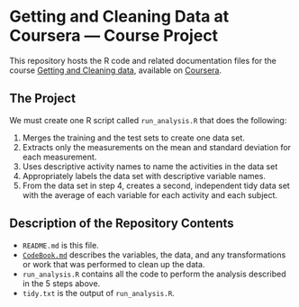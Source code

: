 # Getting and Cleaning Data at Coursera &mdash; Course Project

This repository hosts the R code and related documentation files for the course [Getting and Cleaning data](https://class.coursera.org/getdata-030/), available on [Coursera](https://www.coursera.org/).


## The Project

We must create one R script called `run_analysis.R` that does the following:

1. Merges the training and the test sets to create one data set.
2. Extracts only the measurements on the mean and standard deviation for each measurement. 
3. Uses descriptive activity names to name the activities in the data set
4. Appropriately labels the data set with descriptive variable names. 
5. From the data set in step 4, creates a second, independent tidy data set with the average of each variable for each activity and each subject.


## Description of the Repository Contents

* `README.md` is this file.
* [`CodeBook.md`](CodeBook.md) describes the variables, the data, and any transformations or work that was performed to clean up the data.
* `run_analysis.R` contains all the code to perform the analysis described in the 5 steps above.
* `tidy.txt` is the output of `run_analysis.R`.
